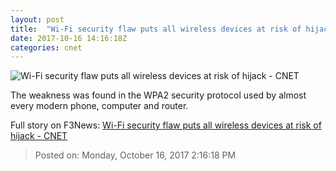 ```yaml
---
layout: post
title:  "Wi-Fi security flaw puts all wireless devices at risk of hijack     - CNET"
date: 2017-10-16 14:16:18Z
categories: cnet
---
```


![Wi-Fi security flaw puts all wireless devices at risk of hijack     - CNET](https://cnet2.cbsistatic.com/img/X63gb0RheLDA6OotAqIYEJmV5mk=/2017/10/16/62bf6f0c-4d05-4f3e-be52-93eaf9a1bb92/gettyimages-530881765.jpg)

The weakness was found in the WPA2 security protocol used by almost every modern phone, computer and router.


Full story on F3News: [Wi-Fi security flaw puts all wireless devices at risk of hijack     - CNET](http://www.f3nws.com/n/cRssPC)

> Posted on: Monday, October 16, 2017 2:16:18 PM
